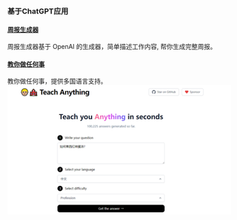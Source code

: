 ### 基于ChatGPT应用

#### [周报生成器](https://github.com/guaguaguaxia/weekly_report)

 周报生成器基于 OpenAI 的生成器，简单描述工作内容, 帮你生成完整周报。

#### [教你做任何事](https://github.com/lvwzhen/teach-anything)
教你做任何事，提供多国语言支持。
 ![](https://github.com/lucoo01/awsome-chatGPT/blob/7143141df1d61affc9525a9917347293dbd6c0ae/img/1.png)